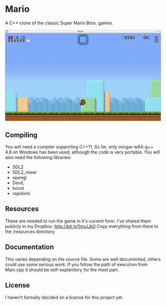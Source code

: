 Mario
=====

A C++ clone of the classic Super Mario Bros. games.

![Screenshot](Mario.png)

Compiling
---------
You will need a compiler supporting C++11.
So far, only mingw-w64-g++ 4.8 on Windows has been used, although the code is very portable.
You will also need the following libraries:
- SDL2
- SDL2_mixer
- opengl
- DevIL
- boost
- rapidxml

Resources
---------
These are needed to run the game in it's current form.
I've shared them publicly in my Dropbox: http://bit.ly/1myJJk0
Copy everything from there to the /resources directory.

Documentation
-------------
This varies depending on the source file.
Some are well documented, others could use some serious work.
If you follow the path of execution from Main.cpp it should be self-explanitory for the most part.

License
-------
I haven't formally decided on a license for this project yet.

